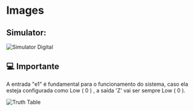# Images


## Simulator:

<img src="https://i.imgur.com/8SN5jae.png" alt="Simulator Digital">

## 💻 Importante
A entrada "e1" é fundamental para o funcionamento do sistema, caso ela esteja configurada como Low ( 0 ) , a saída 'Z' vai ser sempre Low ( 0 ).

<img src="https://i.imgur.com/B3uJqMM.png" alt="Truth Table">
